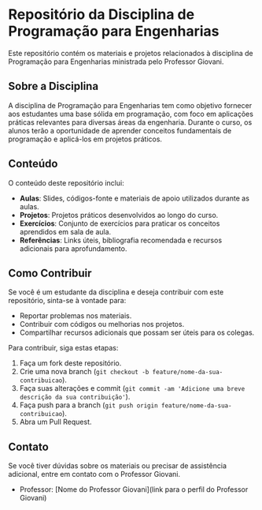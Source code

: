 # Repositório da Disciplina de Programação para Engenharias

Este repositório contém os materiais e projetos relacionados à disciplina de Programação para Engenharias ministrada pelo Professor Giovani.

## Sobre a Disciplina

A disciplina de Programação para Engenharias tem como objetivo fornecer aos estudantes uma base sólida em programação, com foco em aplicações práticas relevantes para diversas áreas da engenharia. Durante o curso, os alunos terão a oportunidade de aprender conceitos fundamentais de programação e aplicá-los em projetos práticos.

## Conteúdo

O conteúdo deste repositório inclui:

- **Aulas**: Slides, códigos-fonte e materiais de apoio utilizados durante as aulas.
- **Projetos**: Projetos práticos desenvolvidos ao longo do curso.
- **Exercícios**: Conjunto de exercícios para praticar os conceitos aprendidos em sala de aula.
- **Referências**: Links úteis, bibliografia recomendada e recursos adicionais para aprofundamento.

## Como Contribuir

Se você é um estudante da disciplina e deseja contribuir com este repositório, sinta-se à vontade para:

- Reportar problemas nos materiais.
- Contribuir com códigos ou melhorias nos projetos.
- Compartilhar recursos adicionais que possam ser úteis para os colegas.

Para contribuir, siga estas etapas:

1. Faça um fork deste repositório.
2. Crie uma nova branch (`git checkout -b feature/nome-da-sua-contribuicao`).
3. Faça suas alterações e commit (`git commit -am 'Adicione uma breve descrição da sua contribuição'`).
4. Faça push para a branch (`git push origin feature/nome-da-sua-contribuicao`).
5. Abra um Pull Request.

## Contato

Se você tiver dúvidas sobre os materiais ou precisar de assistência adicional, entre em contato com o Professor Giovani.

- Professor: [Nome do Professor Giovani](link para o perfil do Professor Giovani)

